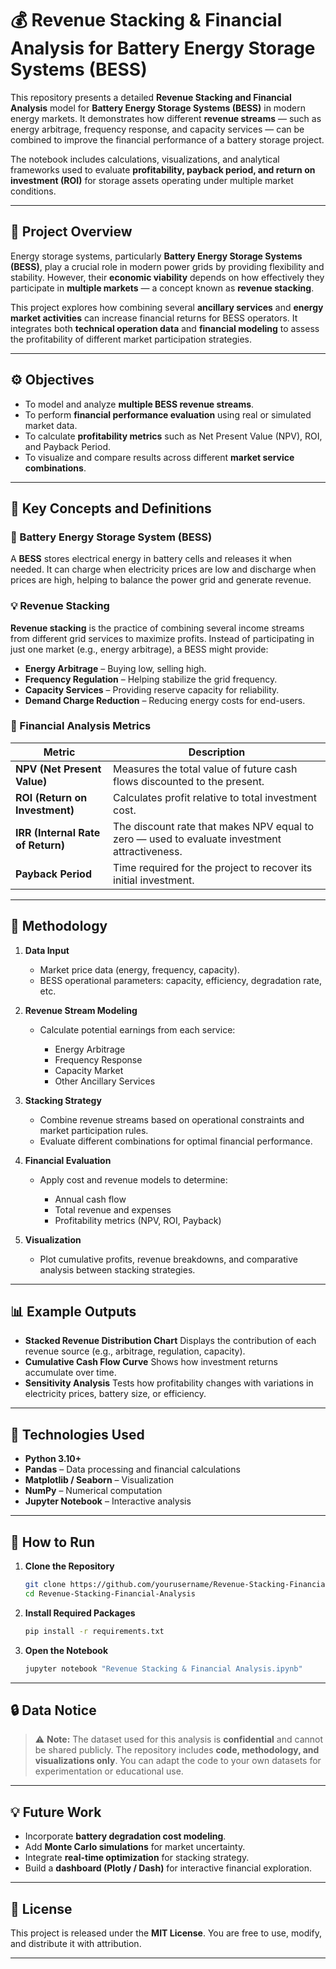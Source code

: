 # 💰 Revenue Stacking & Financial Analysis for Battery Energy Storage Systems (BESS)

This repository presents a detailed **Revenue Stacking and Financial Analysis** model for **Battery Energy Storage Systems (BESS)** in modern energy markets.
It demonstrates how different **revenue streams** — such as energy arbitrage, frequency response, and capacity services — can be combined to improve the financial performance of a battery storage project.

The notebook includes calculations, visualizations, and analytical frameworks used to evaluate **profitability, payback period, and return on investment (ROI)** for storage assets operating under multiple market conditions.

---

## 📘 Project Overview

Energy storage systems, particularly **Battery Energy Storage Systems (BESS)**, play a crucial role in modern power grids by providing flexibility and stability.
However, their **economic viability** depends on how effectively they participate in **multiple markets** — a concept known as **revenue stacking**.

This project explores how combining several **ancillary services** and **energy market activities** can increase financial returns for BESS operators.
It integrates both **technical operation data** and **financial modeling** to assess the profitability of different market participation strategies.

---

## ⚙️ Objectives

* To model and analyze **multiple BESS revenue streams**.
* To perform **financial performance evaluation** using real or simulated market data.
* To calculate **profitability metrics** such as Net Present Value (NPV), ROI, and Payback Period.
* To visualize and compare results across different **market service combinations**.

---

## 📖 Key Concepts and Definitions

### 🔋 Battery Energy Storage System (BESS)

A **BESS** stores electrical energy in battery cells and releases it when needed.
It can charge when electricity prices are low and discharge when prices are high, helping to balance the power grid and generate revenue.

### 💡 Revenue Stacking

**Revenue stacking** is the practice of combining several income streams from different grid services to maximize profits.
Instead of participating in just one market (e.g., energy arbitrage), a BESS might provide:

* **Energy Arbitrage** – Buying low, selling high.
* **Frequency Regulation** – Helping stabilize the grid frequency.
* **Capacity Services** – Providing reserve capacity for reliability.
* **Demand Charge Reduction** – Reducing energy costs for end-users.

### 💸 Financial Analysis Metrics

| Metric                            | Description                                                                                  |
| --------------------------------- | -------------------------------------------------------------------------------------------- |
| **NPV (Net Present Value)**       | Measures the total value of future cash flows discounted to the present.                     |
| **ROI (Return on Investment)**    | Calculates profit relative to total investment cost.                                         |
| **IRR (Internal Rate of Return)** | The discount rate that makes NPV equal to zero — used to evaluate investment attractiveness. |
| **Payback Period**                | Time required for the project to recover its initial investment.                             |

---

## 🧮 Methodology

1. **Data Input**

   * Market price data (energy, frequency, capacity).
   * BESS operational parameters: capacity, efficiency, degradation rate, etc.

2. **Revenue Stream Modeling**

   * Calculate potential earnings from each service:

     * Energy Arbitrage
     * Frequency Response
     * Capacity Market
     * Other Ancillary Services

3. **Stacking Strategy**

   * Combine revenue streams based on operational constraints and market participation rules.
   * Evaluate different combinations for optimal financial performance.

4. **Financial Evaluation**

   * Apply cost and revenue models to determine:

     * Annual cash flow
     * Total revenue and expenses
     * Profitability metrics (NPV, ROI, Payback)

5. **Visualization**

   * Plot cumulative profits, revenue breakdowns, and comparative analysis between stacking strategies.

---

## 📊 Example Outputs

* **Stacked Revenue Distribution Chart**
  Displays the contribution of each revenue source (e.g., arbitrage, regulation, capacity).
* **Cumulative Cash Flow Curve**
  Shows how investment returns accumulate over time.
* **Sensitivity Analysis**
  Tests how profitability changes with variations in electricity prices, battery size, or efficiency.

---

## 🧰 Technologies Used

* **Python 3.10+**
* **Pandas** – Data processing and financial calculations
* **Matplotlib / Seaborn** – Visualization
* **NumPy** – Numerical computation
* **Jupyter Notebook** – Interactive analysis

---

## 🚀 How to Run

1. **Clone the Repository**

   ```bash
   git clone https://github.com/yourusername/Revenue-Stacking-Financial-Analysis.git
   cd Revenue-Stacking-Financial-Analysis
   ```

2. **Install Required Packages**

   ```bash
   pip install -r requirements.txt
   ```

3. **Open the Notebook**

   ```bash
   jupyter notebook "Revenue Stacking & Financial Analysis.ipynb"
   ```

---

## 🔒 Data Notice

> ⚠️ **Note:**
> The dataset used for this analysis is **confidential** and cannot be shared publicly.
> The repository includes **code, methodology, and visualizations only**.
> You can adapt the code to your own datasets for experimentation or educational use.

---

## 💡 Future Work

* Incorporate **battery degradation cost modeling**.
* Add **Monte Carlo simulations** for market uncertainty.
* Integrate **real-time optimization** for stacking strategy.
* Build a **dashboard (Plotly / Dash)** for interactive financial exploration.

---

## 📜 License

This project is released under the **MIT License**.
You are free to use, modify, and distribute it with attribution.

---
